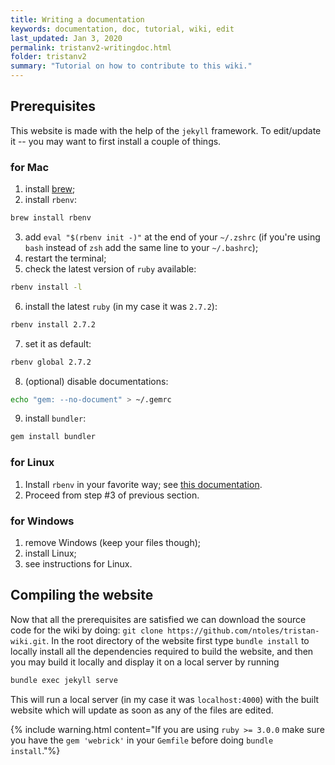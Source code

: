 ```yaml
---
title: Writing a documentation
keywords: documentation, doc, tutorial, wiki, edit
last_updated: Jan 3, 2020
permalink: tristanv2-writingdoc.html
folder: tristanv2
summary: "Tutorial on how to contribute to this wiki."
---
```


## Prerequisites
This website is made with the help of the `jekyll` framework. To edit/update it -- you may want to first install a couple of things.

### for Mac

1. install [brew](https://brew.sh/);
2. install `rbenv`:
  ```bash
  brew install rbenv
  ```
3. add `eval "$(rbenv init -)"` at the end of your `~/.zshrc` (if you're using `bash` instead of `zsh` add the same line to your `~/.bashrc`);
4. restart the terminal;
5. check the latest version of `ruby` available:
  ```bash
  rbenv install -l
  ```
6. install the latest `ruby` (in my case it was `2.7.2`):
  ```bash
  rbenv install 2.7.2
  ```
7. set it as default:
  ```bash
  rbenv global 2.7.2
  ```
8. (optional) disable documentations:
  ```bash
  echo "gem: --no-document" > ~/.gemrc
  ```
9. install `bundler`:
  ```bash
  gem install bundler
  ```

### for Linux
1. Install `rbenv` in your favorite way; see [this documentation](https://github.com/rbenv/rbenv#installation).
2. Proceed from step #3 of previous section.

### for Windows

1. remove Windows (keep your files though);
2. install Linux;
3. see instructions for Linux.

## Compiling the website

Now that all the prerequisites are satisfied we can download the source code for the wiki by doing: `git clone https://github.com/ntoles/tristan-wiki.git`. In the root directory of the website first type `bundle install` to locally install all the dependencies required to build the website, and then you may build it locally and display it on a local server by running
```bash
bundle exec jekyll serve
```
This will run a local server (in my case it was `localhost:4000`) with the built website which will update as soon as any of the files are edited.

{% include warning.html content="If you are using `ruby >= 3.0.0` make sure you have the `gem 'webrick'` in your `Gemfile` before doing `bundle install`."%}
